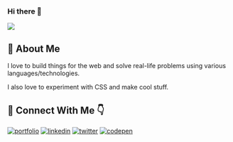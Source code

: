 ### Hi there 👋
<img src="https://awesome-svg.vercel.app/card/card_2?name=Erdenechuluun%20ANSARI&summary=Software%20Developer&style=nameColor:rgba(29,53,87,1);summaryColor:rgba(69,123,157,1);backgroundColor:rgba(249,249,249,1);" />

## 🚀 About Me
I love to build things for the web and solve real-life problems using various languages/technologies. 

I also love to experiment with CSS and make cool stuff.

## 🔗 Connect With Me 👇
[![portfolio](https://img.shields.io/badge/my_portfolio-f3004b?style=for-the-badge&logo=ko-fi&logoColor=white)](https://mdusmanansari.netlify.app/)
[![linkedin](https://img.shields.io/badge/linkedin-0A66C2?style=for-the-badge&logo=linkedin&logoColor=white)](https://www.linkedin.com/in/mdusmanansari/)
[![twitter](https://img.shields.io/badge/twitter-1DA1F2?style=for-the-badge&logo=twitter&logoColor=white)](https://twitter.com/MdUsmanAnsari_)
[![codepen](https://img.shields.io/badge/codepen-191a21?style=for-the-badge&logo=codepen&logoColor=white)](https://codepen.io/mdusmanansari)